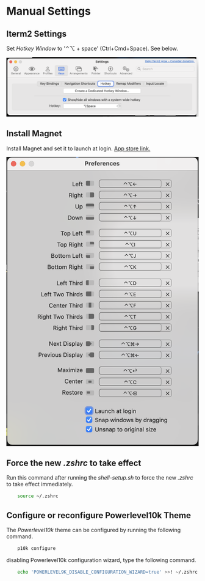 
# Manual Settings

## Iterm2 Settings

Set *Hotkey Window* to '⌃⌥ + space' (Ctrl+Cmd+Space). See below.

![Iterm2 hotkeys](assets/iterm2-hotkeys.png)

## Install Magnet

Install Magnet and set it to launch at login.
[App store link.](https://apps.apple.com/us/app/magnet/id441258766?mt=12)

![magnet settings](assets/magnet-settings.png)

## Force the new *.zshrc* to take effect

Run this command after running the *shell-setup.sh* to force the new *.zshrc* to take effect immediately.

```bash
    source ~/.zshrc 
```

## Configure or reconfigure Powerlevel10k Theme

The *Powerlevel10k* theme can be configured by running the following command.

```bash
    p10k configure
```

disabling Powerlevel10k configuration
wizard, type the following command.

```bash
    echo 'POWERLEVEL9K_DISABLE_CONFIGURATION_WIZARD=true' >>! ~/.zshrc
```

